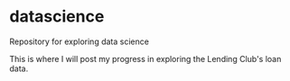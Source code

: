 # datascience
Repository for exploring data science

This is where I will post my progress in exploring the Lending Club's loan data.
